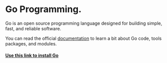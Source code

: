 #  Go Programming.

Go is an open source programming language designed for building simple, fast, and 
reliable software.

You can read the official [documentation](https://go.dev/doc/tutorial/getting-started) to learn a bit about Go code, tools packages,
and modules.

#### [Use this link to install Go](https://go.dev/doc/install)

